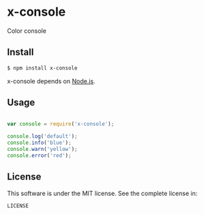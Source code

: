 # x-console

Color console

## Install

```sh
$ npm install x-console
```

x-console depends on [Node.js](http://nodejs.org/).

## Usage

```js

var console = require('x-console');

console.log('default');
console.info('blue');
console.warn('yellow');
console.error('red');

```

## License

This software is under the MIT license. See the complete license in:

```
LICENSE
```